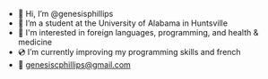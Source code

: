 - 🧠 Hi, I’m @genesisphillips
- 🧬 I’m a student at the University of Alabama in Huntsville
- 🤍 I'm interested in foreign languages, programming, and health & medicine
- 💿 I’m currently improving my programming skills and french
- 💌 genesiscphillips@gmail.com

<!---
genesisphillips/genesisphillips is a ✨ special ✨ repository because its `README.md` (this file) appears on your GitHub profile.
You can click the Preview link to take a look at your changes.
--->
